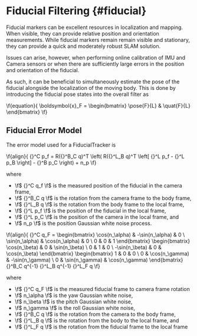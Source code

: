 Fiducial Filtering {#fiducial}
============

Fiducial markers can be excellent resources in localization and mapping. When visible, they can provide relative position and orientation measurements. While fiducial markers remain remain visible and stationary, they can provide a quick and moderately robust SLAM solution.

Issues can arise, however, when performing online calibration of IMU and Camera sensors or when there are sufficiently large errors in the position and orientation of the fiducial.

As such, it can be beneficial to simultaneously estimate the pose of the fiducial alongside the localization of the moving body. This is done by introducing the fiducial pose states into the overall filter as

\f{equation}{
    \boldsymbol{x}_F = 
    \begin{bmatrix}
        \pose{F}{L} & 
        \quat{F}{L}
    \end{bmatrix}
\f}

## 
<!-- TODO: Add example of drift/errors due to fiducial marker pose error-->

## Fiducial Error Model

The error model used for a FiducialTracker is

\f{align}{
    {}^C p_f =
    R({}^B_C q)^T
    \left(
    R({}^L_B q)^T
    \left[
    {}^L p_f -
    {}^L p_B
    \right] -
    {}^B p_C
    \right) +
    n_p
\f}

where
- \f$ {}^C q_f \f$ is the measured position of the fiducial in the camera frame,
- \f$ {}^B_C q \f$ is the rotation from the camera frame to the body frame,
- \f$ {}^L_B q \f$ is the rotation from the body frame to the local frame,
- \f$ {}^L p_f \f$ is the position of the fiducial in the local frame,
- \f$ {}^L p_C \f$ is the position of the camera in the local frame, and
- \f$ n_p      \f$ is the position Gaussian white noise process.

\f{align}{
    {}^C q_F =
    \begin{bmatrix}
        \cos(n_\alpha) & -\sin(n_\alpha) & 0 \\
        \sin(n_\alpha) &  \cos(n_\alpha) & 0 \\
        0            & 0             & 1
    \end{bmatrix}
    \begin{bmatrix}
         \cos(n_\beta) & 0 & \sin(n_\beta) \\
         0            & 1 & 0          \\
        -\sin(n_\beta) & 0 & \cos(n_\beta)
    \end{bmatrix}
    \begin{bmatrix}
        1 & 0            & 0             \\
        0 & \cos(n_\gamma) & -\sin(n_\gamma) \\
        0 & \sin(n_\gamma) &  \cos(n_\gamma)
    \end{bmatrix}
    {}^B_C q^{-1}
    {}^L_B q^{-1}
    {}^L_F q
\f}

where
- \f$ {}^C q_F \f$ is the measured fiducial frame to camera frame rotation
- \f$ n_\alpha \f$ is the yaw Gaussian white noise,
- \f$ n_\beta  \f$ is the pitch Gaussian white noise,
- \f$ n_\gamma \f$ is the roll Gaussian white noise,
- \f$ {}^B_C q \f$ is the rotation from the camera to the body frame,
- \f$ {}^L_B q \f$ is the rotation from the body to the local frame, and
- \f$ {}^L_F q \f$ is the rotation from the fiducial frame to the local frame